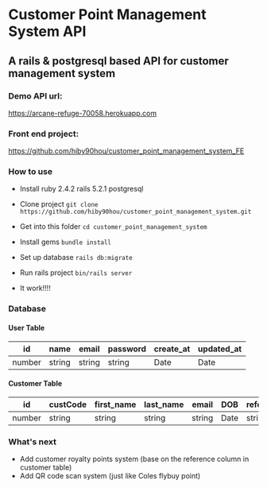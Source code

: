 # Customer Point Management System API
## A rails & postgresql based API for customer management system

### Demo API url: 
https://arcane-refuge-70058.herokuapp.com

### Front end project:
https://github.com/hiby90hou/customer_point_management_system_FE

### How to use

* Install ruby 2.4.2 rails 5.2.1 postgresql

* Clone project
```git clone https://github.com/hiby90hou/customer_point_management_system.git```

* Get into this folder
```cd customer_point_management_system```
* Install gems
```bundle install```

* Set up database
```rails db:migrate```

* Run rails project
```bin/rails server```

* It work!!!!

### Database

#### User Table

| id  | name | email | password | create_at | updated_at |
| ------------- | ------------- | ------------- | ------------- | ------------- | ------------- |
| number  | string  | string | string | Date | Date |

#### Customer Table
| id  | custCode | first_name| last_name | email | DOB | references | user_id | create_at | updated_at |
| ------------- | ------------- | ------------- | ------------- | ------------- | ------------- | ------------- | ------------- | ------------- | ------------- |
| number | string | string  | string | string | Date | string | number | Date | Date |

### What's next
* Add customer royalty points system (base on the reference column in customer table)
* Add QR code scan system (just like Coles flybuy point)
